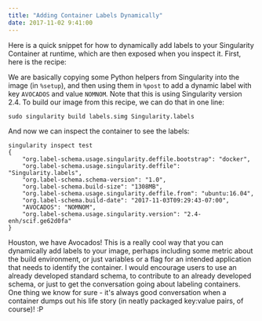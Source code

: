 ```yaml
---
title: "Adding Container Labels Dynamically"
date: 2017-11-02 9:41:00
---
```


Here is a quick snippet for how to dynamically add labels to your Singularity Container at runtime, which are then exposed when you inspect it. First, here is the recipe:

<script src="https://gist.github.com/vsoch/6b9fb12876dab7d9fdb2bcf243572909.js"></script>

We are basically copying some Python helpers from Singularity into the image (in `%setup`), and then using them in `%post` to add a dynamic label with key `AVOCADOS` and value `NOMNOM`. Note that this is using Singularity version 2.4. To build our image from this recipe, we can do that in one line:

```
sudo singularity build labels.simg Singularity.labels
```

And now we can inspect the container to see the labels:

```
singularity inspect test 
{
    "org.label-schema.usage.singularity.deffile.bootstrap": "docker",
    "org.label-schema.usage.singularity.deffile": "Singularity.labels",
    "org.label-schema.schema-version": "1.0",
    "org.label-schema.build-size": "1308MB",
    "org.label-schema.usage.singularity.deffile.from": "ubuntu:16.04",
    "org.label-schema.build-date": "2017-11-03T09:29:43-07:00",
    "AVOCADOS": "NOMNOM",
    "org.label-schema.usage.singularity.version": "2.4-enh/scif.ge62d0fa"
}
```

Houston, we have Avocados! This is a really cool way that you can dynamically add labels to your image, perhaps including some metric about the build environment, or just variables or a flag for an intended application that needs to identify the container. I would encourage users to use an already developed standard schema, to contribute to an already developed schema, or just to get the conversation going about labeling containers. One thing we know for sure - it's always good conversation when a container dumps out his life story (in neatly packaged key:value pairs, of course)! :P
